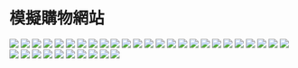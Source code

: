 # 模擬購物網站
![](./images/1.PNG)
![](./images/2.PNG)
![](./images/3.PNG)
![](./images/4.PNG)
![](./images/5.PNG)
![](./images/6.PNG)
![](./images/7.PNG)
![](./images/8.PNG)
![](./images/9.PNG)
![](./images/10.PNG)
![](./images/11.PNG)
![](./images/12.PNG)
![](./images/13.PNG)
![](./images/14.PNG)
![](./images/15.PNG)
![](./images/16.PNG)
![](./images/17.PNG)
![](./images/18.PNG)
![](./images/19.PNG)
![](./images/20.PNG)
![](./images/21.PNG)
![](./images/22.PNG)
![](./images/23.PNG)
![](./images/24.PNG)
![](./images/25.PNG)
![](./images/26.PNG)
![](./images/27.PNG)
![](./images/28.PNG)
![](./images/29.PNG)
![](./images/30.PNG)
![](./images/31.PNG)
![](./images/32.PNG)
![](./images/33.PNG)
![](./images/34.PNG)
![](./images/35.PNG)